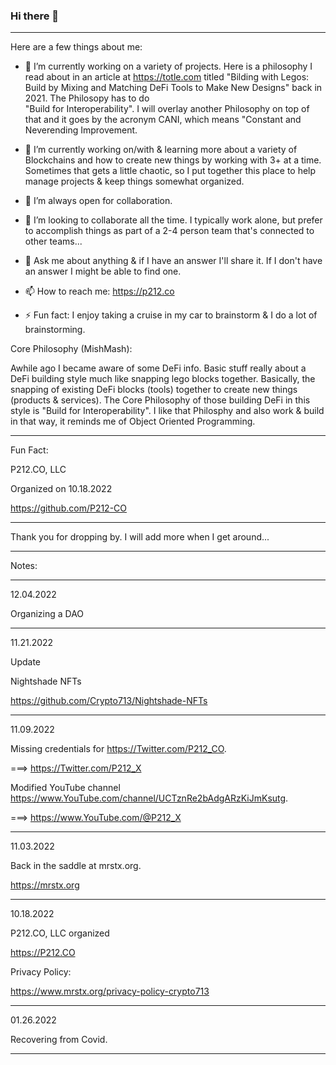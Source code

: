 ### Hi there 👋 
-------------

 Here are a few things about me:

- 🔭 I’m currently working on a variety of projects.  Here is a philosophy I read about in an article at https://totle.com titled 
      "Bilding with Legos: Build by Mixing and Matching DeFi Tools to Make New Designs" back in 2021. The Philosopy has to do   
      "Build for Interoperability".  I will overlay another Philosophy on top of that and it goes by the acronym CANI, which means 
      "Constant and Neverending Improvement.
      
- 🌱 I’m currently working on/with & learning more about a variety of Blockchains and how to create new things by working with 3+ at a time.  
      Sometimes that gets a little chaotic, so I put together this place to help manage projects & keep things somewhat organized.
     
- 👯 I’m always open for collaboration.

- 🤔 I’m looking to collaborate all the time.  I typically work alone, 
      but prefer to accomplish things as part of a 2-4 person team that's connected to other teams...

- 💬 Ask me about anything & if I have an answer I'll share it.  If I don't have an answer I might be able to find one.

- 📫 How to reach me:  https://p212.co

- ⚡ Fun fact: I enjoy taking a cruise in my car to brainstorm & I do a lot of brainstorming.

Core Philosophy (MishMash):

Awhile ago I became aware of some DeFi info.  Basic stuff really about a DeFi building style much like snapping lego blocks together.  Basically, the snapping of existing DeFi blocks (tools) together to create new things (products & services).  The Core Philosophy of those building DeFi in this style is "Build for Interoperability".  I like that Philosphy and also work & build in that way, it reminds me of Object Oriented Programming.

---

Fun Fact:

P212.CO, LLC

Organized on 10.18.2022

https://github.com/P212-CO

---

Thank you for dropping by.
I will add more when I get around...

---

Notes:

---

12.04.2022

Organizing a DAO

---

11.21.2022

Update

Nightshade NFTs

https://github.com/Crypto713/Nightshade-NFTs

---

11.09.2022

Missing credentials for https://Twitter.com/P212_CO.

===> https://Twitter.com/P212_X

Modified YouTube channel https://www.YouTube.com/channel/UCTznRe2bAdgARzKiJmKsutg.

===> https://www.YouTube.com/@P212_X

---

11.03.2022

Back in the saddle at mrstx.org.

https://mrstx.org

---

10.18.2022

P212.CO, LLC organized

https://P212.CO

Privacy Policy: 

https://www.mrstx.org/privacy-policy-crypto713

---

01.26.2022

Recovering from Covid.

---

